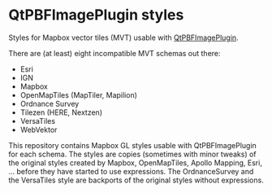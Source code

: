 # QtPBFImagePlugin styles
Styles for Mapbox vector tiles (MVT) usable with
[QtPBFImagePlugin](https://github.com/tumic0/QtPBFImagePlugin).

There are (at least) eight incompatible MVT schemas out there:
- Esri
- IGN
- Mapbox
- OpenMapTiles (MapTiler, Mapilion)
- Ordnance Survey
- Tilezen (HERE, Nextzen)
- VersaTiles
- WebVektor

This repository contains Mapbox GL styles usable with QtPBFImagePlugin for
each schema. The styles are copies (sometimes with minor tweaks) of the original
styles created by Mapbox, OpenMapTiles, Apollo Mapping, Esri, ... before they
have started to use expressions. The OrdnanceSurvey and the VersaTiles style are
backports of the original styles without expressions.
